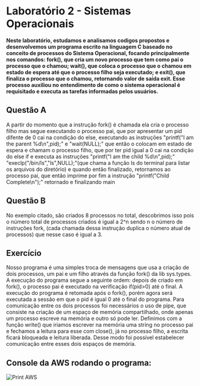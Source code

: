 # Laboratório 2 - Sistemas Operacionais

**Neste laboratório, estudamos e analisamos codigos propostos e desenvolvemos um programa escrito na linguagem C baseado no conceito de processos do Sistema Operacional, 
focando principalmente nos comandos: fork(), que cria um novo processo que tem como pai o processo que o chamou;
wait(), que coloca o processo que o chamou em estado de espera até que o processo filho seja executado; e
exit(), que finaliza o processo que o chamou, retornando valor de saída exit. Esse processo auxiliou no entendimento de como o sistema operacional é requisitado 
e executa as tarefas informadas pelos usuários.**

## Questão A

A partir do momento que a instrução fork() é chamada ela cria o processo filho mas segue executando o processo  pai, que por apresentar um pid difente de 0 cai na
condição do else, executando as instruções "printf("I am the parent %d\n",pid);" e "wait(NULL);" que então o colocam em estado de espera e chamam o processo filho, que por ter pid igual a 0 cai na condição do else if e executa as instruções "printf("I am the child %d\n",pid);" "execlp("/bin/ls","ls",NULL);"(que chama a função ls do terminal para listar os arquivos do diretório) e quando então finalizado, retornamos ao processo pai, que então imprime por fim a instrução "printf("Child Complete\n");" retornado e finalizando main

## Questão B

No exemplo citado, são criados 8 processos no total, descobrimos isso pois o número total de processos criados é igual a 2^n sendo n o número de instruções fork, (cada chamada dessa instrução duplica o número atual de processos) que nesse caso é igual a 3.

## Exercício

Nosso programa é uma simples troca de mensagens que usa a criação de dois processos, um pai e um filho através da função fork() da lib sys.types. A execução do programa segue a seguinte ordem: depois de criado em fork(), o processo pai é executado na verificação if(pid>0) até o final. A  execução do programa é retomada após o fork(), porém agora será executada a sessão em que o pid é igual 0 até o final do programa. 
Para comunicação entre os dois processos foi necessários o uso de pipe, que consiste na criação de um espaço de memória compartilhado, onde apenas um processo escreve na memória e outro só pode ler. Definimos com a função write() que iriamos escrever na memória uma string no processo pai e fechamos a leitura para esse com close(), já no processo filho, a escrita ficará bloqueada e leitura liberada. Desse modo foi possível estabelecer comunicação entre esses dois espaços de memória. 
 
## Console da AWS rodando o programa:
<img src="https://i.imgur.com/9dKYAtG.png" alt="Print AWS">
